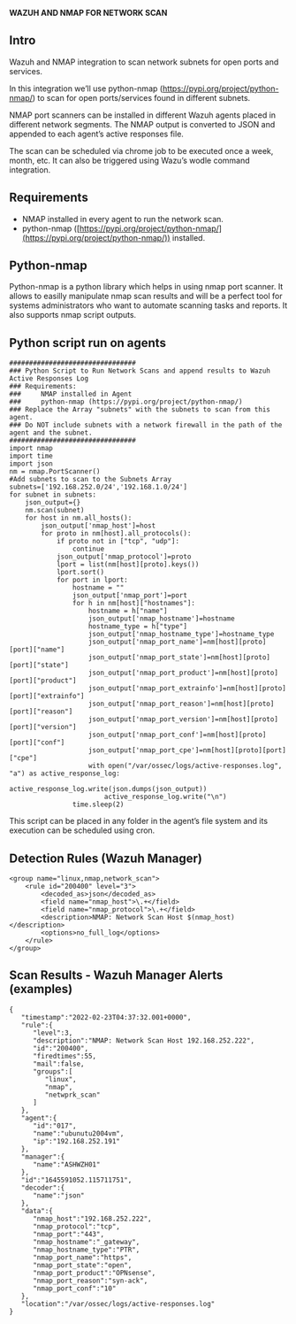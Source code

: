**WAZUH AND NMAP FOR NETWORK SCAN**
## 

## Intro

Wazuh and NMAP integration to scan network subnets for open ports and services.

In this integration we’ll use python-nmap (https://pypi.org/project/python-nmap/) to scan for open ports/services found in different subnets.

NMAP port scanners can be installed in different Wazuh agents placed in different network segments. The NMAP output is converted to JSON and appended to each agent’s active responses file.

The scan can be scheduled via chrome job to be executed once a week, month, etc. It can also be triggered using Wazu’s wodle command integration.


## Requirements


* NMAP installed in every agent to run the network scan.
* python-nmap ([https://pypi.org/project/python-nmap/](https://pypi.org/project/python-nmap/)) installed.


## Python-nmap

Python-nmap is a python library which helps in using nmap port scanner. It allows to easilly manipulate nmap scan results and will be a perfect tool for systems administrators who want to automate scanning tasks and reports. It also supports nmap script outputs.


## Python script run on agents


```
################################
### Python Script to Run Network Scans and append results to Wazuh Active Responses Log
### Requirements:
###     NMAP installed in Agent
###     python-nmap (https://pypi.org/project/python-nmap/)
### Replace the Array "subnets" with the subnets to scan from this agent.
### Do NOT include subnets with a network firewall in the path of the agent and the subnet.
################################
import nmap
import time
import json
nm = nmap.PortScanner()
#Add subnets to scan to the Subnets Array
subnets=['192.168.252.0/24','192.168.1.0/24']
for subnet in subnets:
    json_output={}
    nm.scan(subnet)
    for host in nm.all_hosts():
        json_output['nmap_host']=host
        for proto in nm[host].all_protocols():
            if proto not in ["tcp", "udp"]:
                continue
            json_output['nmap_protocol']=proto
            lport = list(nm[host][proto].keys())
            lport.sort()
            for port in lport:
                hostname = ""
                json_output['nmap_port']=port
                for h in nm[host]["hostnames"]:
                    hostname = h["name"]
                    json_output['nmap_hostname']=hostname
                    hostname_type = h["type"]
                    json_output['nmap_hostname_type']=hostname_type
                    json_output['nmap_port_name']=nm[host][proto][port]["name"]
                    json_output['nmap_port_state']=nm[host][proto][port]["state"]
                    json_output['nmap_port_product']=nm[host][proto][port]["product"]
                    json_output['nmap_port_extrainfo']=nm[host][proto][port]["extrainfo"]
                    json_output['nmap_port_reason']=nm[host][proto][port]["reason"]
                    json_output['nmap_port_version']=nm[host][proto][port]["version"]
                    json_output['nmap_port_conf']=nm[host][proto][port]["conf"]
                    json_output['nmap_port_cpe']=nm[host][proto][port]["cpe"]
                    with open("/var/ossec/logs/active-responses.log", "a") as active_response_log:
                        active_response_log.write(json.dumps(json_output))
                        active_response_log.write("\n")
                time.sleep(2)
```


This script can be placed in any folder in the agent’s file system and its execution can be scheduled using cron.


## Detection Rules (Wazuh Manager)


```
<group name="linux,nmap,network_scan">
    <rule id="200400" level="3">
        <decoded_as>json</decoded_as>
        <field name="nmap_host">\.+</field>
        <field name="nmap_protocol">\.+</field>
        <description>NMAP: Network Scan Host $(nmap_host)</description>
        <options>no_full_log</options>
    </rule>
</group>
```



## Scan Results - Wazuh Manager Alerts (examples)


```
{
   "timestamp":"2022-02-23T04:37:32.001+0000",
   "rule":{
      "level":3,
      "description":"NMAP: Network Scan Host 192.168.252.222",
      "id":"200400",
      "firedtimes":55,
      "mail":false,
      "groups":[
         "linux",
         "nmap",
         "netwprk_scan"
      ]
   },
   "agent":{
      "id":"017",
      "name":"ubunutu2004vm",
      "ip":"192.168.252.191"
   },
   "manager":{
      "name":"ASHWZH01"
   },
   "id":"1645591052.115711751",
   "decoder":{
      "name":"json"
   },
   "data":{
      "nmap_host":"192.168.252.222",
      "nmap_protocol":"tcp",
      "nmap_port":"443",
      "nmap_hostname":"_gateway",
      "nmap_hostname_type":"PTR",
      "nmap_port_name":"https",
      "nmap_port_state":"open",
      "nmap_port_product":"OPNsense",
      "nmap_port_reason":"syn-ack",
      "nmap_port_conf":"10"
   },
   "location":"/var/ossec/logs/active-responses.log"
}
```
